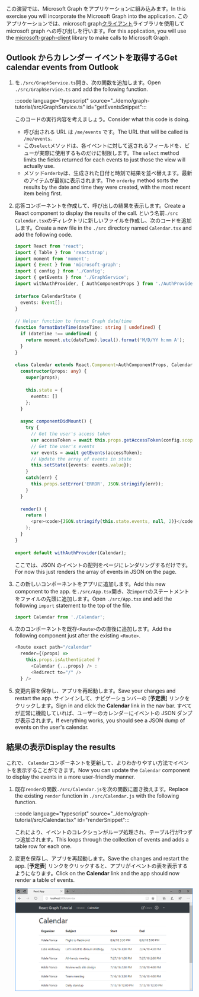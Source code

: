 <!-- markdownlint-disable MD002 MD041 -->

<span data-ttu-id="6b276-101">この演習では、Microsoft Graph をアプリケーションに組み込みます。</span><span class="sxs-lookup"><span data-stu-id="6b276-101">In this exercise you will incorporate the Microsoft Graph into the application.</span></span> <span data-ttu-id="6b276-102">このアプリケーションでは、microsoft graph[クライアント](https://github.com/microsoftgraph/msgraph-sdk-javascript)ライブラリを使用して microsoft graph への呼び出しを行います。</span><span class="sxs-lookup"><span data-stu-id="6b276-102">For this application, you will use the [microsoft-graph-client](https://github.com/microsoftgraph/msgraph-sdk-javascript) library to make calls to Microsoft Graph.</span></span>

## <a name="get-calendar-events-from-outlook"></a><span data-ttu-id="6b276-103">Outlook からカレンダー イベントを取得する</span><span class="sxs-lookup"><span data-stu-id="6b276-103">Get calendar events from Outlook</span></span>

1. <span data-ttu-id="6b276-104">を`./src/GraphService.ts`開き、次の関数を追加します。</span><span class="sxs-lookup"><span data-stu-id="6b276-104">Open `./src/GraphService.ts` and add the following function.</span></span>

    :::code language="typescript" source="../demo/graph-tutorial/src/GraphService.ts" id="getEventsSnippet":::

    <span data-ttu-id="6b276-105">このコードの実行内容を考えましょう。</span><span class="sxs-lookup"><span data-stu-id="6b276-105">Consider what this code is doing.</span></span>

    - <span data-ttu-id="6b276-106">呼び出される URL は `/me/events` です。</span><span class="sxs-lookup"><span data-stu-id="6b276-106">The URL that will be called is `/me/events`.</span></span>
    - <span data-ttu-id="6b276-107">この`select`メソッドは、各イベントに対して返されるフィールドを、ビューが実際に使用するものだけに制限します。</span><span class="sxs-lookup"><span data-stu-id="6b276-107">The `select` method limits the fields returned for each events to just those the view will actually use.</span></span>
    - <span data-ttu-id="6b276-108">メソッド`orderby`は、生成された日付と時刻で結果を並べ替えます。最新のアイテムが最初に表示されます。</span><span class="sxs-lookup"><span data-stu-id="6b276-108">The `orderby` method sorts the results by the date and time they were created, with the most recent item being first.</span></span>

1. <span data-ttu-id="6b276-109">応答コンポーネントを作成して、呼び出しの結果を表示します。</span><span class="sxs-lookup"><span data-stu-id="6b276-109">Create a React component to display the results of the call.</span></span> <span data-ttu-id="6b276-110">という名前`./src` `Calendar.tsx`のディレクトリに新しいファイルを作成し、次のコードを追加します。</span><span class="sxs-lookup"><span data-stu-id="6b276-110">Create a new file in the `./src` directory named `Calendar.tsx` and add the following code.</span></span>

    ```typescript
    import React from 'react';
    import { Table } from 'reactstrap';
    import moment from 'moment';
    import { Event } from 'microsoft-graph';
    import { config } from './Config';
    import { getEvents } from './GraphService';
    import withAuthProvider, { AuthComponentProps } from './AuthProvider';

    interface CalendarState {
      events: Event[];
    }

    // Helper function to format Graph date/time
    function formatDateTime(dateTime: string | undefined) {
      if (dateTime !== undefined) {
        return moment.utc(dateTime).local().format('M/D/YY h:mm A');
      }
    }

    class Calendar extends React.Component<AuthComponentProps, CalendarState> {
      constructor(props: any) {
        super(props);

        this.state = {
          events: []
        };
      }

      async componentDidMount() {
        try {
          // Get the user's access token
          var accessToken = await this.props.getAccessToken(config.scopes);
          // Get the user's events
          var events = await getEvents(accessToken);
          // Update the array of events in state
          this.setState({events: events.value});
        }
        catch(err) {
          this.props.setError('ERROR', JSON.stringify(err));
        }
      }

      render() {
        return (
          <pre><code>{JSON.stringify(this.state.events, null, 2)}</code></pre>
        );
      }
    }

    export default withAuthProvider(Calendar);
    ```

    <span data-ttu-id="6b276-111">ここでは、JSON のイベントの配列をページにレンダリングするだけです。</span><span class="sxs-lookup"><span data-stu-id="6b276-111">For now this just renders the array of events in JSON on the page.</span></span>

1. <span data-ttu-id="6b276-112">この新しいコンポーネントをアプリに追加します。</span><span class="sxs-lookup"><span data-stu-id="6b276-112">Add this new component to the app.</span></span> <span data-ttu-id="6b276-113">を`./src/App.tsx`開き、次`import`のステートメントをファイルの先頭に追加します。</span><span class="sxs-lookup"><span data-stu-id="6b276-113">Open `./src/App.tsx` and add the following `import` statement to the top of the file.</span></span>

    ```typescript
    import Calendar from './Calendar';
    ```

1. <span data-ttu-id="6b276-114">次のコンポーネントを既存`<Route>`のの直後に追加します。</span><span class="sxs-lookup"><span data-stu-id="6b276-114">Add the following component just after the existing `<Route>`.</span></span>

    ```typescript
    <Route exact path="/calendar"
      render={(props) =>
        this.props.isAuthenticated ?
          <Calendar {...props} /> :
          <Redirect to="/" />
      } />
    ```

1. <span data-ttu-id="6b276-115">変更内容を保存し、アプリを再起動します。</span><span class="sxs-lookup"><span data-stu-id="6b276-115">Save your changes and restart the app.</span></span> <span data-ttu-id="6b276-116">サインインして、ナビゲーションバーの [**予定表**] リンクをクリックします。</span><span class="sxs-lookup"><span data-stu-id="6b276-116">Sign in and click the **Calendar** link in the nav bar.</span></span> <span data-ttu-id="6b276-117">すべてが正常に機能していれば、ユーザーのカレンダーにイベントの JSON ダンプが表示されます。</span><span class="sxs-lookup"><span data-stu-id="6b276-117">If everything works, you should see a JSON dump of events on the user's calendar.</span></span>

## <a name="display-the-results"></a><span data-ttu-id="6b276-118">結果の表示</span><span class="sxs-lookup"><span data-stu-id="6b276-118">Display the results</span></span>

<span data-ttu-id="6b276-119">これで、 `Calendar`コンポーネントを更新して、よりわかりやすい方法でイベントを表示することができます。</span><span class="sxs-lookup"><span data-stu-id="6b276-119">Now you can update the `Calendar` component to display the events in a more user-friendly manner.</span></span>

1. <span data-ttu-id="6b276-120">既存`render`の関数`./src/Calendar.js`を次の関数に置き換えます。</span><span class="sxs-lookup"><span data-stu-id="6b276-120">Replace the existing `render` function in `./src/Calendar.js` with the following function.</span></span>

    :::code language="typescript" source="../demo/graph-tutorial/src/Calendar.tsx" id="renderSnippet":::

    <span data-ttu-id="6b276-121">これにより、イベントのコレクションがループ処理され、テーブル行が1つずつ追加されます。</span><span class="sxs-lookup"><span data-stu-id="6b276-121">This loops through the collection of events and adds a table row for each one.</span></span>

1. <span data-ttu-id="6b276-122">変更を保存し、アプリを再起動します。</span><span class="sxs-lookup"><span data-stu-id="6b276-122">Save the changes and restart the app.</span></span> <span data-ttu-id="6b276-123">[**予定表**] リンクをクリックすると、アプリがイベントの表を表示するようになります。</span><span class="sxs-lookup"><span data-stu-id="6b276-123">Click on the **Calendar** link and the app should now render a table of events.</span></span>

    ![イベント表のスクリーンショット](./images/add-msgraph-01.png)
